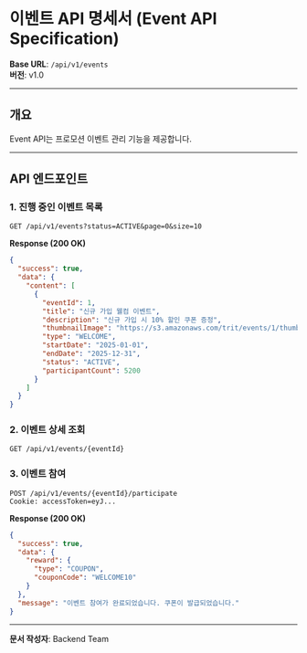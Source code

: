 # 이벤트 API 명세서 (Event API Specification)

**Base URL**: `/api/v1/events`  
**버전**: v1.0

---

## 개요

Event API는 프로모션 이벤트 관리 기능을 제공합니다.

---

## API 엔드포인트

### 1. 진행 중인 이벤트 목록

```http
GET /api/v1/events?status=ACTIVE&page=0&size=10
```

**Response (200 OK)**

```json
{
  "success": true,
  "data": {
    "content": [
      {
        "eventId": 1,
        "title": "신규 가입 웰컴 이벤트",
        "description": "신규 가입 시 10% 할인 쿠폰 증정",
        "thumbnailImage": "https://s3.amazonaws.com/trit/events/1/thumb.jpg",
        "type": "WELCOME",
        "startDate": "2025-01-01",
        "endDate": "2025-12-31",
        "status": "ACTIVE",
        "participantCount": 5200
      }
    ]
  }
}
```

### 2. 이벤트 상세 조회

```http
GET /api/v1/events/{eventId}
```

### 3. 이벤트 참여

```http
POST /api/v1/events/{eventId}/participate
Cookie: accessToken=eyJ...
```

**Response (200 OK)**

```json
{
  "success": true,
  "data": {
    "reward": {
      "type": "COUPON",
      "couponCode": "WELCOME10"
    }
  },
  "message": "이벤트 참여가 완료되었습니다. 쿠폰이 발급되었습니다."
}
```

---

**문서 작성자**: Backend Team
